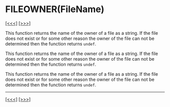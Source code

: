 # FILEOWNER(FileName)

[\[\<\<\<\]](ug_25.71.1.md) [\[\>\>\>\]](ug_25.73.md)

This function returns the name of the owner of a file as a string. If
the file does not exist or for some other reason the owner of the file
can not be determined then the function returns `undef`.

This function returns the name of the owner of a file as a string. If
the file does not exist or for some other reason the owner of the file
can not be determined then the function returns `undef`.

This function returns the name of the owner of a file as a string. If
the file does not exist or for some other reason the owner of the file
can not be determined then the function returns `undef`.

-----

[\[\<\<\<\]](ug_25.71.1.md) [\[\>\>\>\]](ug_25.73.md)
